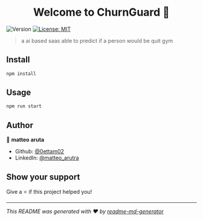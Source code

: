 <h1 align="center">Welcome to ChurnGuard 👋</h1>
<p>
  <img alt="Version" src="https://img.shields.io/badge/version-0.1.0-blue.svg?cacheSeconds=2592000" />
  <a href="#" target="_blank">
    <img alt="License: MIT" src="https://img.shields.io/badge/License-MIT-yellow.svg" />
  </a>
</p>

> a ai based saas able to predict if a person would be quit gym

## Install

```sh
npm install
```

## Usage

```sh
npm run start
```

## Author

👤 **matteo aruta**

* Github: [@0ettam02](https://github.com/0ettam02)
* LinkedIn: [@matteo\_arutra](https://linkedin.com/in/matteo\_arutra)

## Show your support

Give a ⭐️ if this project helped you!

***
_This README was generated with ❤️ by [readme-md-generator](https://github.com/kefranabg/readme-md-generator)_
